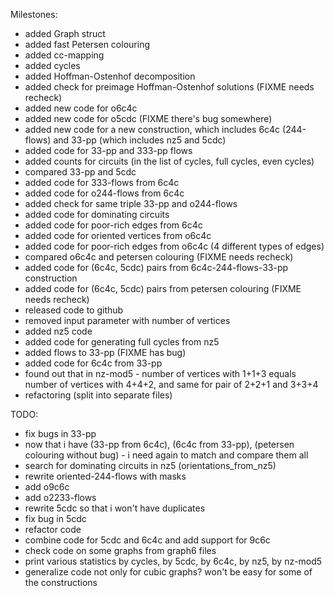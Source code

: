 Milestones:
* added Graph struct
* added fast Petersen colouring
* added cc-mapping
* added cycles
* added Hoffman-Ostenhof decomposition
* added check for preimage Hoffman-Ostenhof solutions (FIXME needs recheck)
* added new code for o6c4c
* added new code for o5cdc (FIXME there's bug somewhere)
* added new code for a new construction, which includes 6c4c (244-flows) and 33-pp (which includes nz5 and 5cdc)
* added code for 33-pp and 333-pp flows
* added counts for circuits (in the list of cycles, full cycles, even cycles)
* compared 33-pp and 5cdc
* added code for 333-flows from 6c4c
* added code for o244-flows from 6c4c
* added check for same triple 33-pp and o244-flows
* added code for dominating circuits
* added code for poor-rich edges from 6c4c
* added code for oriented vertices from o6c4c
* added code for poor-rich edges from o6c4c (4 different types of edges)
* compared o6c4c and petersen colouring (FIXME needs recheck)
* added code for (6c4c, 5cdc) pairs from 6c4c-244-flows-33-pp construction
* added code for (6c4c, 5cdc) pairs from petersen colouring (FIXME needs recheck)
* released code to github
* removed input parameter with number of vertices
* added nz5 code
* added code for generating full cycles from nz5
* added flows to 33-pp (FIXME has bug)
* added code for 6c4c from 33-pp
* found out that in nz-mod5 - number of vertices with 1+1+3 equals number of vertices with 4+4+2, and same for pair of 2+2+1 and 3+3+4
* refactoring (split into separate files)

TODO:
* fix bugs in 33-pp
* now that i have (33-pp from 6c4c), (6c4c from 33-pp), (petersen colouring without bug) - i need again to match and compare them all
* search for dominating circuits in nz5 (orientations_from_nz5)
* rewrite oriented-244-flows with masks
* add o9c6c
* add o2233-flows
* rewrite 5cdc so that i won't have duplicates
* fix bug in 5cdc
* refactor code
* combine code for 5cdc and 6c4c and add support for 9c6c
* check code on some graphs from graph6 files
* print various statistics by cycles, by 5cdc, by 6c4c, by nz5, by nz-mod5
* generalize code not only for cubic graphs? won't be easy for some of the constructions
